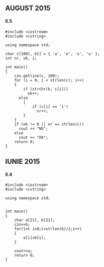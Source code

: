 ## AUGUST 2015

#### II.5

    #include <iostream>
    #include <cstring>

    using namespace std;

    char c[100], b[] = { 'a', 'e', 'o', 'u' };
    int nr, ok, i;

    int main()
    {
        cin.getline(c, 100);	
        for (i = 0; i < strlen(c); i++)
        {
            if (strchr(b, c[i]))	
              ok++;
          else			
            {
                if (c[i] == 'i')	
                  nr++;
            }
        }
        if (ok != 0 || nr == strlen(c))	
          cout << "NU";
        else
          cout << "DA";
        return 0;
    }

## IUNIE 2015

#### II.4

    #include <iostream>
    #include <cstring>

    using namespace std;


    int main()
    {
        char a[21], b[21];
        cin>>b;
        for(int i=0;i<strlen(b)/2;i++)
        {
            a[i]=b[i];
        }

        cout<<a;
        return 0;
    }
